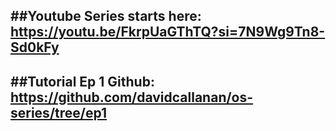 ##Youtube Series starts here: https://youtu.be/FkrpUaGThTQ?si=7N9Wg9Tn8-Sd0kFy
---
##Tutorial Ep 1 Github: https://github.com/davidcallanan/os-series/tree/ep1
---